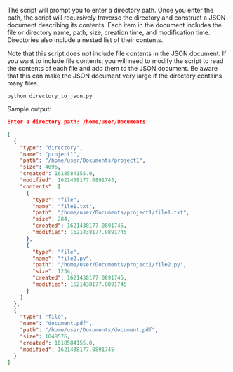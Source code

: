 The script will prompt you to enter a directory path. Once you enter the path, the script will recursively traverse the directory and construct a JSON document describing its contents. Each item in the document includes the file or directory name, path, size, creation time, and modification time. Directories also include a nested list of their contents.

Note that this script does not include file contents in the JSON document. If you want to include file contents, you will need to modify the script to read the contents of each file and add them to the JSON document. Be aware that this can make the JSON document very large if the directory contains many files.

```
python directory_to_json.py
```

Sample output:

```json
Enter a directory path: /home/user/Documents

[
  {
    "type": "directory",
    "name": "project1",
    "path": "/home/user/Documents/project1",
    "size": 4096,
    "created": 1618584155.0,
    "modified": 1621438177.0891745,
    "contents": [
      {
        "type": "file",
        "name": "file1.txt",
        "path": "/home/user/Documents/project1/file1.txt",
        "size": 284,
        "created": 1621438177.0891745,
        "modified": 1621438177.0891745
      },
      {
        "type": "file",
        "name": "file2.py",
        "path": "/home/user/Documents/project1/file2.py",
        "size": 1234,
        "created": 1621438177.0891745,
        "modified": 1621438177.0891745
      }
    ]
  },
  {
    "type": "file",
    "name": "document.pdf",
    "path": "/home/user/Documents/document.pdf",
    "size": 1048576,
    "created": 1618584155.0,
    "modified": 1621438177.0891745
  }
]
```
